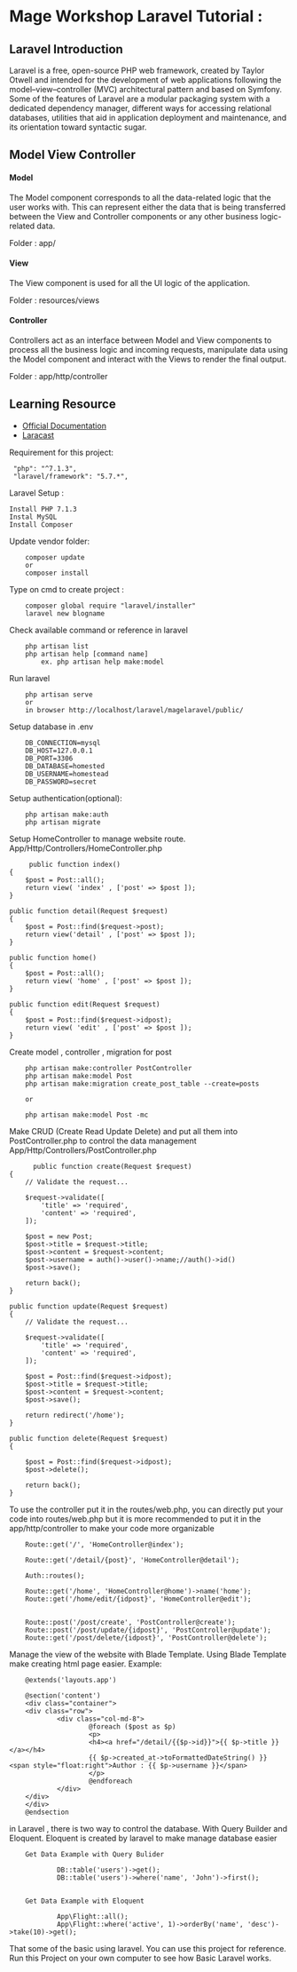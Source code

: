 # Mage Workshop Laravel Tutorial : 

## Laravel Introduction

Laravel is a free, open-source PHP web framework, created by Taylor Otwell and intended for the development of web applications following the model–view–controller (MVC) architectural pattern and based on Symfony. Some of the features of Laravel are a modular packaging system with a dedicated dependency manager, different ways for accessing relational databases, utilities that aid in application deployment and maintenance, and its orientation toward syntactic sugar.

## Model View Controller
#### Model

The Model component corresponds to all the data-related logic that the user works with. This can represent either the data that is being transferred between the View and Controller components or any other business logic-related data. 

Folder :  app/

#### View

The View component is used for all the UI logic of the application. 

Folder :  resources/views

#### Controller

Controllers act as an interface between Model and View components to process all the business logic and incoming requests, manipulate data using the Model component and interact with the Views to render the final output. 

Folder :  app/http/controller

## Learning Resource
* [Official Documentation](https://laravel.com/docs/5.7/)
* [Laracast](https://www.youtube.com/channel/UC3s5g0_lyZYOu8Jjo27udAQ)

Requirement for this project:

     "php": "^7.1.3",
     "laravel/framework": "5.7.*",

Laravel Setup :

    Install PHP 7.1.3
    Instal MySQL
    Install Composer

Update vendor folder:

        composer update
        or
        composer install

Type on cmd to create project :

        composer global require "laravel/installer"
        laravel new blogname

Check available command or reference in laravel

        php artisan list
        php artisan help [command name] 
            ex. php artisan help make:model 

Run laravel

        php artisan serve
        or
        in browser http://localhost/laravel/magelaravel/public/


Setup database in .env
    
        DB_CONNECTION=mysql
        DB_HOST=127.0.0.1
        DB_PORT=3306
        DB_DATABASE=homested
        DB_USERNAME=homestead
        DB_PASSWORD=secret

Setup authentication(optional):
    
        php artisan make:auth
        php artisan migrate


Setup HomeController to manage website route.
        App/Http/Controllers/HomeController.php

         public function index()
    {
        $post = Post::all();
        return view( 'index' , ['post' => $post ]);
    }

    public function detail(Request $request)
    {
        $post = Post::find($request->post);
        return view('detail' , ['post' => $post ]);
    }

    public function home()
    {
        $post = Post::all();
        return view( 'home' , ['post' => $post ]);
    }

    public function edit(Request $request)
    {
        $post = Post::find($request->idpost);
        return view( 'edit' , ['post' => $post ]);
    }


Create model , controller , migration for post
        
        php artisan make:controller PostController
        php artisan make:model Post
        php artisan make:migration create_post_table --create=posts
    
        or

        php artisan make:model Post -mc


Make CRUD (Create Read Update Delete) and put all them into PostController.php to control the data management
        App/Http/Controllers/PostController.php

          public function create(Request $request)
    {
        // Validate the request...

        $request->validate([
            'title' => 'required',
            'content' => 'required',
        ]);

        $post = new Post;
        $post->title = $request->title;
        $post->content = $request->content;
        $post->username = auth()->user()->name;//auth()->id()
        $post->save();

        return back();
    }

    public function update(Request $request)
    {
        // Validate the request...

        $request->validate([
            'title' => 'required',
            'content' => 'required',
        ]);

        $post = Post::find($request->idpost);
        $post->title = $request->title;
        $post->content = $request->content;
        $post->save();

        return redirect('/home');
    }

    public function delete(Request $request)
    {

        $post = Post::find($request->idpost);
        $post->delete();

        return back();
    }

To use the controller put it in the routes/web.php, you can directly put your code into routes/web.php but it is more recommended to put it in the app/http/controller to make your code more organizable

        Route::get('/', 'HomeController@index');

        Route::get('/detail/{post}', 'HomeController@detail');

        Auth::routes();

        Route::get('/home', 'HomeController@home')->name('home');
        Route::get('/home/edit/{idpost}', 'HomeController@edit');


        Route::post('/post/create', 'PostController@create');
        Route::post('/post/update/{idpost}', 'PostController@update');
        Route::get('/post/delete/{idpost}', 'PostController@delete');

Manage the view of the website with Blade Template. Using Blade Template make creating html page easier.
Example:

        @extends('layouts.app')

        @section('content')
        <div class="container">
        <div class="row">
                <div class="col-md-8">
                        @foreach ($post as $p)
                        <p>
                        <h4><a href="/detail/{{$p->id}}">{{ $p->title }}</a></h4>
                        {{ $p->created_at->toFormattedDateString() }} <span style="float:right">Author : {{ $p->username }}</span>
                        </p>
                        @endforeach
                </div>
        </div>
        </div>
        @endsection

in Laravel , there is two way to control the database. With Query Builder and Eloquent.
Eloquent is created by laravel to make manage database easier

        Get Data Example with Query Bulider 

                DB::table('users')->get();
                DB::table('users')->where('name', 'John')->first();


        Get Data Example with Eloquent

                App\Flight::all();
                App\Flight::where('active', 1)->orderBy('name', 'desc')->take(10)->get();


That some of the basic using laravel. You can use this project for reference. Run this Project on your own computer to see how Basic Laravel works.
